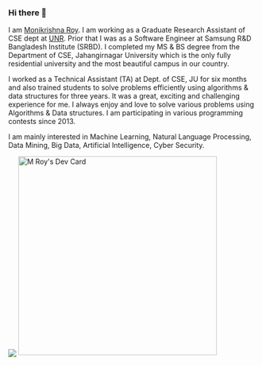 ### Hi there 👋

I am [Monikrishna Roy](https://www.linkedin.com/in/monikrishnaroy/). I am working as a Graduate Research Assistant of CSE dept at [UNR](https://www.unr.edu/). Prior that I was as a Software Engineer at Samsung R&D Bangladesh Institute (SRBD). I completed my MS & BS degree from the Department of CSE, Jahangirnagar University which is the only fully residential university and the most beautiful campus in our country.

I worked as a Technical Assistant (TA) at Dept. of CSE, JU for six months and also trained students to solve problems efficiently using algorithms & data structures for three years. It was a great, exciting and challenging experience for me. I always enjoy and love to solve various problems using Algorithms & Data structures. I am participating in various programming contests since 2013.

I am mainly interested in Machine Learning, Natural Language Processing, Data Mining, Big Data, Artificial Intelligence, Cyber Security.

<img align="center" src="https://github-readme-stats.vercel.app/api/?username=moni-roy&theme=dracula" />
<a href="https://app.daily.dev/mroy"><img src="https://api.daily.dev/devcards/942a53831fde46d2be8924eefc95be78.png" width="400" alt="M Roy's Dev Card"/></a>
<!--
**moni-roy/moni-roy** is a ✨ _special_ ✨ repository because its `README.md` (this file) appears on your GitHub profile.

Here are some ideas to get you started:

- 🔭 I’m currently working on ...
- 🌱 I’m currently learning ...
- 👯 I’m looking to collaborate on ...
- 🤔 I’m looking for help with ...
- 💬 Ask me about ...
- 📫 How to reach me: ...
- 😄 Pronouns: ...
- ⚡ Fun fact: ...
-->

